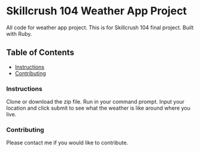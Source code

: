 # Skillcrush 104 Weather App Project
All code for weather app project. This is for Skillcrush 104 final project. Built with Ruby.

## Table of Contents
* [Instructions](#instructions)
* [Contributing](#contributing)

### Instructions
Clone or download the zip file. Run in your command prompt. Input your location and click submit to see what the weather is like around where you live.

### Contributing
Please contact me if you would like to contribute.



